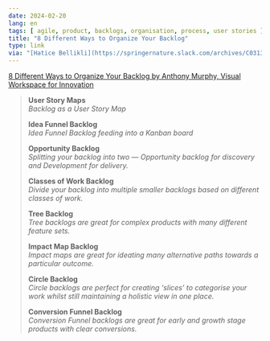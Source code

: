 ```yaml
---
date: 2024-02-20
lang: en
tags: [ agile, product, backlogs, organisation, process, user stories ]
title: "8 Different Ways to Organize Your Backlog"
type: link
via: "[Hatice Bellikli](https://springernature.slack.com/archives/C0313HRJVL7/p1706175466183979)"
---
```


[8 Different Ways to Organize Your Backlog by Anthony Murphy, Visual Workspace for Innovation](https://miro.com/app/board/uXjVN1B8fJk=/?playRecording=8d2f045a-141a-4208-92ec-d2195d639615&messenger=slack)

> **User Story Maps**  
> *Backlog as a User Story Map*
>
> **Idea Funnel Backlog**  
> *Idea Funnel Backlog feeding into a Kanban board*
>
> **Opportunity Backlog**  
> *Splitting your backlog into two — Opportunity backlog for discovery and Development for delivery.*
>
> **Classes of Work Backlog**  
> *Divide your backlog into multiple smaller backlogs based on different classes of work.*
>
> **Tree Backlog**  
> *Tree backlogs are great for complex products with many different feature sets.*
>
> **Impact Map Backlog**  
> *Impact maps are great for ideating many alternative paths towards a particular outcome.*
>
> **Circle Backlog**  
> *Circle backlogs are perfect for creating ‘slices’ to categorise your work whilst still maintaining a holistic view in one place.*
>
> **Conversion Funnel Backlog**  
> *Conversion Funnel backlogs are great for early and growth stage products with clear conversions.*
